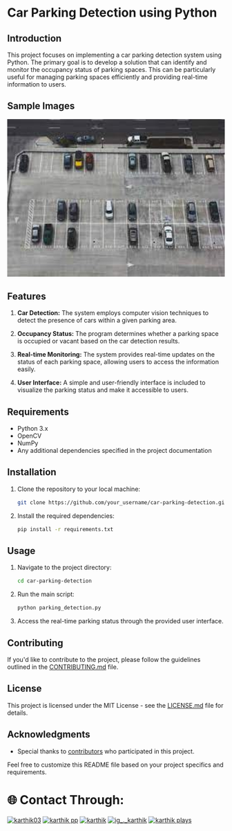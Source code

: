 # Car Parking Detection using Python

## Introduction

This project focuses on implementing a car parking detection system using Python. The primary goal is to develop a solution that can identify and monitor the occupancy status of parking spaces. This can be particularly useful for managing parking spaces efficiently and providing real-time information to users.

## Sample Images
<img src="images.jpg" alt="Dashboard Screenshot" width="600"/>

## Features

1. **Car Detection:** The system employs computer vision techniques to detect the presence of cars within a given parking area.

2. **Occupancy Status:** The program determines whether a parking space is occupied or vacant based on the car detection results.

3. **Real-time Monitoring:** The system provides real-time updates on the status of each parking space, allowing users to access the information easily.

4. **User Interface:** A simple and user-friendly interface is included to visualize the parking status and make it accessible to users.

## Requirements

- Python 3.x
- OpenCV
- NumPy
- Any additional dependencies specified in the project documentation

## Installation

1. Clone the repository to your local machine:

   ```bash
   git clone https://github.com/your_username/car-parking-detection.git
   ```

2. Install the required dependencies:

   ```bash
   pip install -r requirements.txt
   ```

## Usage

1. Navigate to the project directory:

   ```bash
   cd car-parking-detection
   ```

2. Run the main script:

   ```bash
   python parking_detection.py
   ```

3. Access the real-time parking status through the provided user interface.

## Contributing

If you'd like to contribute to the project, please follow the guidelines outlined in the [CONTRIBUTING.md](CONTRIBUTING.md) file.

## License

This project is licensed under the MIT License - see the [LICENSE.md](LICENSE.md) file for details.

## Acknowledgments

- Special thanks to [contributors](CONTRIBUTORS.md) who participated in this project.

Feel free to customize this README file based on your project specifics and requirements.

# 🌐 Contact Through: 
<p align="left">
  <a href="https://www.facebook.com/ruban.swe.3" target="blank"><img align="center" src="https://user-images.githubusercontent.com/74038190/235294010-ec412ef5-e3da-4efa-b1d4-0ab4d4638755.gif" alt="karthik03" height="100" width="100" /></a>
  <a href="https://www.linkedin.com/in/karthik-pp-b80b38237/" target="blank"><img align="center" src="https://user-images.githubusercontent.com/74038190/235294012-0a55e343-37ad-4b0f-924f-c8431d9d2483.gif" alt="karthik pp" height="100" width="100" /></a>
  <a href="https://www.instagram.com/ig_._karthik/" target="blank"><img align="center" src="https://user-images.githubusercontent.com/74038190/235294013-a33e5c43-a01c-43f6-b44d-a406d8b4ab75.gif" alt="karthik" height="100" width="100" /></a>
  <a href="https://instagram.com/ig_._karthik" target="blank"><img align="center" src="https://user-images.githubusercontent.com/74038190/235294015-47144047-25ab-417c-af1b-6746820a20ff.gif" alt="ig_._karthik" height="100" width="100" /></a>
  <a href="https://www.youtube.com/@KARTHIK4332" target="blank"><img align="center" src="https://raw.githubusercontent.com/rahuldkjain/github-profile-readme-generator/master/src/images/icons/Social/youtube.svg" alt="karthik plays" height="100" width="100" /></a>
</p>
